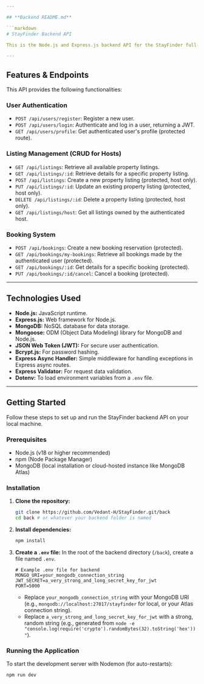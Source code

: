 ```yaml
---

## **Backend README.md**

```markdown
# StayFinder Backend API

This is the Node.js and Express.js backend API for the StayFinder full-stack web application. It provides a robust RESTful API for managing user authentication, property listings, and booking reservations, interacting with a MongoDB database.

---
```


## Features & Endpoints

This API provides the following functionalities:

### User Authentication
-   `POST /api/users/register`: Register a new user.
-   `POST /api/users/login`: Authenticate and log in a user, returning a JWT.
-   `GET /api/users/profile`: Get authenticated user's profile (protected route).

### Listing Management (CRUD for Hosts)
-   `GET /api/listings`: Retrieve all available property listings.
-   `GET /api/listings/:id`: Retrieve details for a specific property listing.
-   `POST /api/listings`: Create a new property listing (protected, host only).
-   `PUT /api/listings/:id`: Update an existing property listing (protected, host only).
-   `DELETE /api/listings/:id`: Delete a property listing (protected, host only).
-   `GET /api/listings/host`: Get all listings owned by the authenticated host.

### Booking System
-   `POST /api/bookings`: Create a new booking reservation (protected).
-   `GET /api/bookings/my-bookings`: Retrieve all bookings made by the authenticated user (protected).
-   `GET /api/bookings/:id`: Get details for a specific booking (protected).
-   `PUT /api/bookings/:id/cancel`: Cancel a booking (protected).

---

## Technologies Used

-   **Node.js:** JavaScript runtime.
-   **Express.js:** Web framework for Node.js.
-   **MongoDB:** NoSQL database for data storage.
-   **Mongoose:** ODM (Object Data Modeling) library for MongoDB and Node.js.
-   **JSON Web Token (JWT):** For secure user authentication.
-   **Bcrypt.js:** For password hashing.
-   **Express Async Handler:** Simple middleware for handling exceptions in Express async routes.
-   **Express Validator:** For request data validation.
-   **Dotenv:** To load environment variables from a `.env` file.

---

## Getting Started

Follow these steps to set up and run the StayFinder backend API on your local machine.

### Prerequisites

-   Node.js (v18 or higher recommended)
-   npm (Node Package Manager)
-   MongoDB (local installation or cloud-hosted instance like MongoDB Atlas)

### Installation

1.  **Clone the repository:**
    ```bash
    git clone https://github.com/Vedant-H/StayFinder.git/back
    cd back # or whatever your backend folder is named
    ```
2.  **Install dependencies:**
    ```bash
    npm install
    ```
3.  **Create a `.env` file:**
    In the root of the backend directory (`/back`), create a file named `.env`.

    ```env
    # Example .env file for backend
    MONGO_URI=your_mongodb_connection_string
    JWT_SECRET=a_very_strong_and_long_secret_key_for_jwt
    PORT=5000
    ```
    -   Replace `your_mongodb_connection_string` with your MongoDB URI (e.g., `mongodb://localhost:27017/stayfinder` for local, or your Atlas connection string).
    -   Replace `a_very_strong_and_long_secret_key_for_jwt` with a strong, random string (e.g., generated from `node -e "console.log(require('crypto').randomBytes(32).toString('hex'))"`).

### Running the Application

To start the development server with Nodemon (for auto-restarts):
```bash
npm run dev

